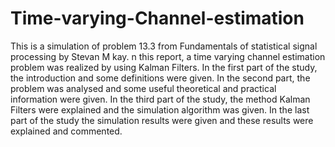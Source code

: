 # Time-varying-Channel-estimation
This is a simulation of problem 13.3 from Fundamentals of statistical signal processing by Stevan M kay.
 n this report, a time varying channel estimation problem was realized by using Kalman Filters.
In the first part of the study, the introduction and some definitions were given. 
In the second part, the problem was analysed and some useful theoretical and practical information were given. 
In the third part of the study, the method Kalman Filters were explained and the simulation algorithm was given. 
In the last part of the study the simulation results were given and these results were explained and commented.
